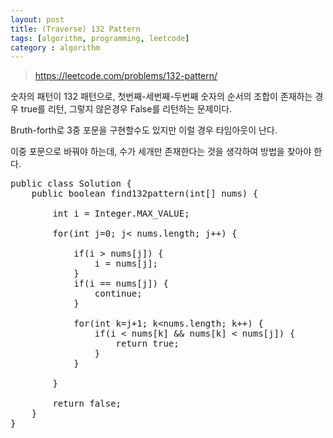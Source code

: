 ```yaml
---
layout: post
title: (Traverse) 132 Pattern
tags: [algorithm, programming, leetcode]
category : algorithm
---
```


> <https://leetcode.com/problems/132-pattern/>

숫자의 패턴이 132 패턴으로, 첫번째-세번째-두번째 숫자의 순서의 조합이 존재하는 경우 true를 리턴, 그렇지 않은경우 False를 리턴하는 문제이다.  

Bruth-forth로 3중 포문을 구현할수도 있지만 이럴 경우 타임아웃이 난다.  

이중 포문으로 바꿔야 하는데, 수가 세개만 존재한다는 것을 생각하여 방법을 찾아야 한다.  

<pre class="prettyprint">
public class Solution {
    public boolean find132pattern(int[] nums) {
    
        int i = Integer.MAX_VALUE;
        
        for(int j=0; j&lt; nums.length; j++) {
        
            if(i &gt; nums[j]) {
                i = nums[j];
            }
            if(i == nums[j]) {
                continue;
            }
            
            for(int k=j+1; k&lt;nums.length; k++) {                
                if(i &lt; nums[k] &amp;&amp; nums[k] &lt; nums[j]) {
                    return true;
                }
            }
            
        }
    
        return false;
    }
}
</pre>
